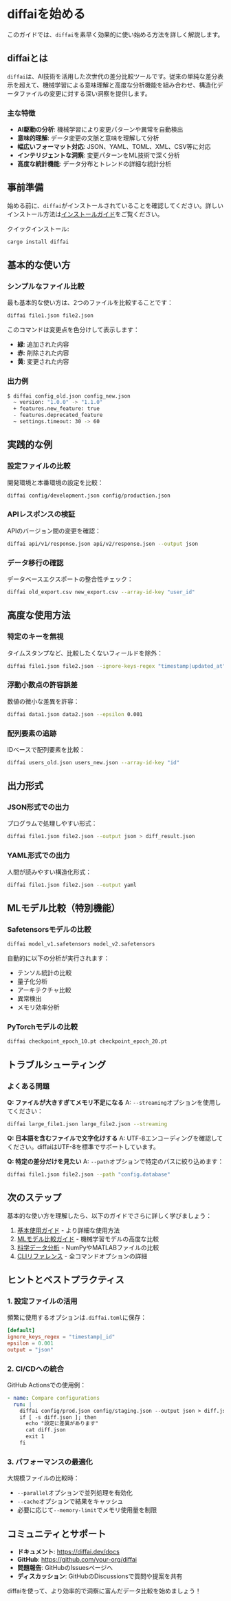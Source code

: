 # diffaiを始める

このガイドでは、`diffai`を素早く効果的に使い始める方法を詳しく解説します。

## diffaiとは

`diffai`は、AI技術を活用した次世代の差分比較ツールです。従来の単純な差分表示を超えて、機械学習による意味理解と高度な分析機能を組み合わせ、構造化データファイルの変更に対する深い洞察を提供します。

### 主な特徴

- **AI駆動の分析**: 機械学習により変更パターンや異常を自動検出
- **意味的理解**: データ変更の文脈と意味を理解して分析
- **幅広いフォーマット対応**: JSON、YAML、TOML、XML、CSV等に対応
- **インテリジェントな洞察**: 変更パターンをML技術で深く分析
- **高度な統計機能**: データ分布とトレンドの詳細な統計分析

## 事前準備

始める前に、`diffai`がインストールされていることを確認してください。詳しいインストール方法は[インストールガイド](installation_ja.md)をご覧ください。

クイックインストール:
```bash
cargo install diffai
```

## 基本的な使い方

### シンプルなファイル比較

最も基本的な使い方は、2つのファイルを比較することです：

```bash
diffai file1.json file2.json
```

このコマンドは変更点を色分けして表示します：
- **緑**: 追加された内容
- **赤**: 削除された内容
- **黄**: 変更された内容

### 出力例

```bash
$ diffai config_old.json config_new.json
  ~ version: "1.0.0" -> "1.1.0"
  + features.new_feature: true
  - features.deprecated_feature
  ~ settings.timeout: 30 -> 60
```

## 実践的な例

### 設定ファイルの比較

開発環境と本番環境の設定を比較：

```bash
diffai config/development.json config/production.json
```

### APIレスポンスの検証

APIのバージョン間の変更を確認：

```bash
diffai api/v1/response.json api/v2/response.json --output json
```

### データ移行の確認

データベースエクスポートの整合性チェック：

```bash
diffai old_export.csv new_export.csv --array-id-key "user_id"
```

## 高度な使用方法

### 特定のキーを無視

タイムスタンプなど、比較したくないフィールドを除外：

```bash
diffai file1.json file2.json --ignore-keys-regex "timestamp|updated_at"
```

### 浮動小数点の許容誤差

数値の微小な差異を許容：

```bash
diffai data1.json data2.json --epsilon 0.001
```

### 配列要素の追跡

IDベースで配列要素を比較：

```bash
diffai users_old.json users_new.json --array-id-key "id"
```

## 出力形式

### JSON形式での出力

プログラムで処理しやすい形式：

```bash
diffai file1.json file2.json --output json > diff_result.json
```

### YAML形式での出力

人間が読みやすい構造化形式：

```bash
diffai file1.json file2.json --output yaml
```

## MLモデル比較（特別機能）

### Safetensorsモデルの比較

```bash
diffai model_v1.safetensors model_v2.safetensors
```

自動的に以下の分析が実行されます：
- テンソル統計の比較
- 量子化分析
- アーキテクチャ比較
- 異常検出
- メモリ効率分析

### PyTorchモデルの比較

```bash
diffai checkpoint_epoch_10.pt checkpoint_epoch_20.pt
```

## トラブルシューティング

### よくある問題

**Q: ファイルが大きすぎてメモリ不足になる**
A: `--streaming`オプションを使用してください：
```bash
diffai large_file1.json large_file2.json --streaming
```

**Q: 日本語を含むファイルで文字化けする**
A: UTF-8エンコーディングを確認してください。diffaiはUTF-8を標準でサポートしています。

**Q: 特定の差分だけを見たい**
A: `--path`オプションで特定のパスに絞り込めます：
```bash
diffai file1.json file2.json --path "config.database"
```

## 次のステップ

基本的な使い方を理解したら、以下のガイドでさらに詳しく学びましょう：

1. [基本使用ガイド](basic-usage_ja.md) - より詳細な使用方法
2. [MLモデル比較ガイド](ml-model-comparison_ja.md) - 機械学習モデルの高度な比較
3. [科学データ分析](scientific-data_ja.md) - NumPyやMATLABファイルの比較
4. [CLIリファレンス](../reference/cli-reference_ja.md) - 全コマンドオプションの詳細

## ヒントとベストプラクティス

### 1. 設定ファイルの活用

頻繁に使用するオプションは`.diffai.toml`に保存：

```toml
[default]
ignore_keys_regex = "timestamp|_id"
epsilon = 0.001
output = "json"
```

### 2. CI/CDへの統合

GitHub Actionsでの使用例：

```yaml
- name: Compare configurations
  run: |
    diffai config/prod.json config/staging.json --output json > diff.json
    if [ -s diff.json ]; then
      echo "設定に差異があります"
      cat diff.json
      exit 1
    fi
```

### 3. パフォーマンスの最適化

大規模ファイルの比較時：
- `--parallel`オプションで並列処理を有効化
- `--cache`オプションで結果をキャッシュ
- 必要に応じて`--memory-limit`でメモリ使用量を制限

## コミュニティとサポート

- **ドキュメント**: https://diffai.dev/docs
- **GitHub**: https://github.com/your-org/diffai
- **問題報告**: GitHubのIssuesページへ
- **ディスカッション**: GitHubのDiscussionsで質問や提案を共有

diffaiを使って、より効率的で洞察に富んだデータ比較を始めましょう！